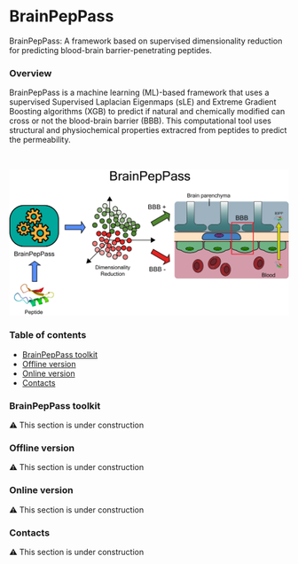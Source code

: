 # BrainPepPass
BrainPepPass: A framework based on supervised dimensionality reduction for predicting blood-brain barrier-penetrating peptides.

### Overview

BrainPepPass is a machine learning (ML)-based framework that uses a supervised Supervised Laplacian Eigenmaps (sLE) and Extreme Gradient Boosting algorithms (XGB) to predict if natural and chemically modified can cross or not the blood-brain barrier (BBB). This computational tool uses structural and physiochemical properties extracred from peptides to predict the permeability.


<br>
<p align="center">
    <img src="images/schematic_webserver.png" width="700" >
</p>


### Table of contents

* [BrainPepPass toolkit](#brainpeppass-toolkit)
* [Offline version](#offline-version)
* [Online version](#online-version)
* [Contacts](#contacts)


### BrainPepPass toolkit
:warning: This section is under construction

### Offline version
:warning: This section is under construction

### Online version
:warning: This section is under construction

### Contacts
:warning: This section is under construction